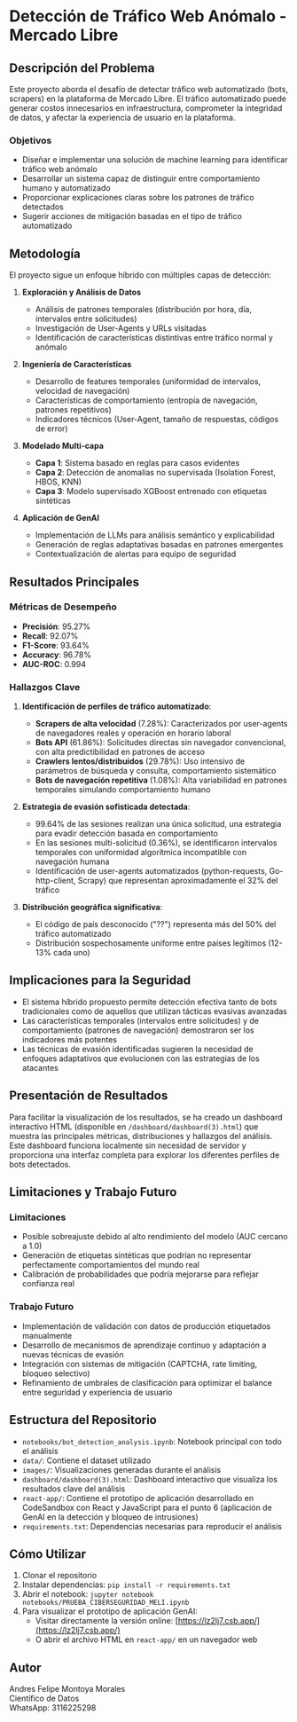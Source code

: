 # Detección de Tráfico Web Anómalo - Mercado Libre

## Descripción del Problema

Este proyecto aborda el desafío de detectar tráfico web automatizado (bots, scrapers) en la plataforma de Mercado Libre. El tráfico automatizado puede generar costos innecesarios en infraestructura, comprometer la integridad de datos, y afectar la experiencia de usuario en la plataforma.

### Objetivos
- Diseñar e implementar una solución de machine learning para identificar tráfico web anómalo
- Desarrollar un sistema capaz de distinguir entre comportamiento humano y automatizado
- Proporcionar explicaciones claras sobre los patrones de tráfico detectados
- Sugerir acciones de mitigación basadas en el tipo de tráfico automatizado

## Metodología

El proyecto sigue un enfoque híbrido con múltiples capas de detección:

1. **Exploración y Análisis de Datos**
   - Análisis de patrones temporales (distribución por hora, día, intervalos entre solicitudes)
   - Investigación de User-Agents y URLs visitadas
   - Identificación de características distintivas entre tráfico normal y anómalo

2. **Ingeniería de Características**
   - Desarrollo de features temporales (uniformidad de intervalos, velocidad de navegación)
   - Características de comportamiento (entropía de navegación, patrones repetitivos)
   - Indicadores técnicos (User-Agent, tamaño de respuestas, códigos de error)

3. **Modelado Multi-capa**
   - **Capa 1**: Sistema basado en reglas para casos evidentes
   - **Capa 2**: Detección de anomalías no supervisada (Isolation Forest, HBOS, KNN)
   - **Capa 3**: Modelo supervisado XGBoost entrenado con etiquetas sintéticas

4. **Aplicación de GenAI**
   - Implementación de LLMs para análisis semántico y explicabilidad
   - Generación de reglas adaptativas basadas en patrones emergentes
   - Contextualización de alertas para equipo de seguridad

## Resultados Principales

### Métricas de Desempeño
- **Precisión**: 95.27%
- **Recall**: 92.07%
- **F1-Score**: 93.64%
- **Accuracy**: 96.78%
- **AUC-ROC**: 0.994

### Hallazgos Clave

1. **Identificación de perfiles de tráfico automatizado**:
   - **Scrapers de alta velocidad** (7.28%): Caracterizados por user-agents de navegadores reales y operación en horario laboral
   - **Bots API** (61.86%): Solicitudes directas sin navegador convencional, con alta predictibilidad en patrones de acceso
   - **Crawlers lentos/distribuidos** (29.78%): Uso intensivo de parámetros de búsqueda y consulta, comportamiento sistemático
   - **Bots de navegación repetitiva** (1.08%): Alta variabilidad en patrones temporales simulando comportamiento humano

2. **Estrategia de evasión sofisticada detectada**:
   - 99.64% de las sesiones realizan una única solicitud, una estrategia para evadir detección basada en comportamiento
   - En las sesiones multi-solicitud (0.36%), se identificaron intervalos temporales con uniformidad algorítmica incompatible con navegación humana
   - Identificación de user-agents automatizados (python-requests, Go-http-client, Scrapy) que representan aproximadamente el 32% del tráfico

3. **Distribución geográfica significativa**:
   - El código de país desconocido ("??") representa más del 50% del tráfico automatizado
   - Distribución sospechosamente uniforme entre países legítimos (12-13% cada uno)

## Implicaciones para la Seguridad

- El sistema híbrido propuesto permite detección efectiva tanto de bots tradicionales como de aquellos que utilizan tácticas evasivas avanzadas
- Las características temporales (intervalos entre solicitudes) y de comportamiento (patrones de navegación) demostraron ser los indicadores más potentes
- Las técnicas de evasión identificadas sugieren la necesidad de enfoques adaptativos que evolucionen con las estrategias de los atacantes

## Presentación de Resultados

Para facilitar la visualización de los resultados, se ha creado un dashboard interactivo HTML 
(disponible en `/dashboard/dashboard(3).html`) que muestra las principales métricas, distribuciones 
y hallazgos del análisis. Este dashboard funciona localmente sin necesidad de servidor y 
proporciona una interfaz completa para explorar los diferentes perfiles de bots detectados.


## Limitaciones y Trabajo Futuro

### Limitaciones
- Posible sobreajuste debido al alto rendimiento del modelo (AUC cercano a 1.0)
- Generación de etiquetas sintéticas que podrían no representar perfectamente comportamientos del mundo real
- Calibración de probabilidades que podría mejorarse para reflejar confianza real

### Trabajo Futuro
- Implementación de validación con datos de producción etiquetados manualmente
- Desarrollo de mecanismos de aprendizaje continuo y adaptación a nuevas técnicas de evasión
- Integración con sistemas de mitigación (CAPTCHA, rate limiting, bloqueo selectivo)
- Refinamiento de umbrales de clasificación para optimizar el balance entre seguridad y experiencia de usuario

## Estructura del Repositorio

- `notebooks/bot_detection_analysis.ipynb`: Notebook principal con todo el análisis
- `data/`: Contiene el dataset utilizado
- `images/`: Visualizaciones generadas durante el análisis
- `dashboard/dashboard(3).html`: Dashboard interactivo que visualiza los resultados clave del análisis
- `react-app/`: Contiene el prototipo de aplicación desarrollado en CodeSandbox con React y JavaScript para el punto 6 (aplicación de GenAI en la detección y bloqueo de intrusiones)
- `requirements.txt`: Dependencias necesarias para reproducir el análisis

## Cómo Utilizar

1. Clonar el repositorio
2. Instalar dependencias: `pip install -r requirements.txt`
3. Abrir el notebook: `jupyter notebook notebooks/PRUEBA_CIBERSEGURIDAD_MELI.ipynb`
4. Para visualizar el prototipo de aplicación GenAI:
   - Visitar directamente la versión online: [https://lz2lj7.csb.app/](https://lz2lj7.csb.app/)
   - O abrir el archivo HTML en `react-app/` en un navegador web

## Autor

Andres Felipe Montoya Morales  
Científico de Datos  
WhatsApp: 3116225298
